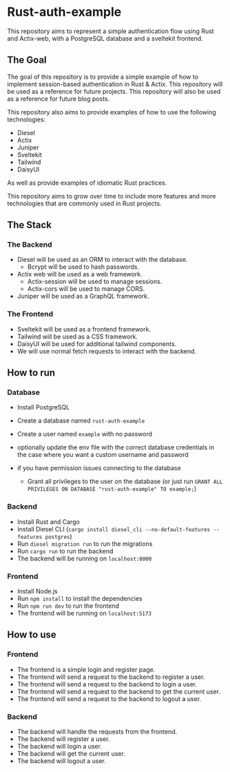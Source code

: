 # Rust-auth-example
This repository aims to represent a simple authentication flow using Rust and Actix-web, with a PostgreSQL database and a sveltekit frontend. 


## The Goal
The goal of this repository is to provide a simple example of how to implement session-based authentication in Rust & Actix. This repository will be used as a reference for future projects. This repository will also be used as a reference for future blog posts.

This repository also aims to provide examples of how to use the following technologies:
 - Diesel
 - Actix
 - Juniper
 - Sveltekit
 - Tailwind
 - DaisyUI

As well as provide examples of idiomatic Rust practices.

This repository aims to grow over time to include more features and more technologies that are commonly used in Rust projects.


## The Stack
### The Backend
 - Diesel will be used as an ORM to interact with the database.
    - Bcrypt will be used to hash passwords.
 - Actix web will be used as a web framework.
    - Actix-session will be used to manage sessions.
    - Actix-cors will be used to manage CORS.
 - Juniper will be used as a GraphQL framework.
 

### The Frontend
 - Sveltekit will be used as a frontend framework.
 - Tailwind will be used as a CSS framework.
 - DaisyUI will be used for additional tailwind components.
 - We will use normal fetch requests to interact with the backend.


## How to run
### Database
 - Install PostgreSQL
 - Create a database named `rust-auth-example`
 - Create a user named `example` with no password
 - optionally update the env file with the correct database credentials in the case where you want a custom username and password

 - if you have permission issues connecting to the database
   - Grant all privileges to the user on the database (or just run `GRANT ALL PRIVILEGES ON DATABASE "rust-auth-example" TO example;`)

### Backend
 - Install Rust and Cargo
 - Install Diesel CLI (`cargo install diesel_cli --no-default-features --features postgres`)
 - Run `diesel migration run` to run the migrations
 - Run `cargo run` to run the backend
 - The backend will be running on `localhost:8000`

### Frontend
 - Install Node.js
 - Run `npm install` to install the dependencies
 - Run `npm run dev` to run the frontend
 - The frontend will be running on `localhost:5173`

## How to use
### Frontend
   - The frontend is a simple login and register page.
   - The frontend will send a request to the backend to register a user.
   - The frontend will send a request to the backend to login a user.
   - The frontend will send a request to the backend to get the current user.
   - The frontend will send a request to the backend to logout a user.

### Backend
   - The backend will handle the requests from the frontend.
   - The backend will register a user.
   - The backend will login a user.
   - The backend will get the current user.
   - The backend will logout a user.
